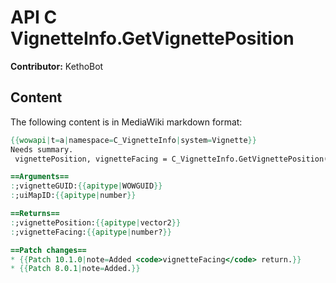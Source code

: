 # API C VignetteInfo.GetVignettePosition

**Contributor:** KethoBot

## Content

The following content is in MediaWiki markdown format:

```mediawiki
{{wowapi|t=a|namespace=C_VignetteInfo|system=Vignette}}
Needs summary.
 vignettePosition, vignetteFacing = C_VignetteInfo.GetVignettePosition(vignetteGUID, uiMapID)

==Arguments==
:;vignetteGUID:{{apitype|WOWGUID}}
:;uiMapID:{{apitype|number}}

==Returns==
:;vignettePosition:{{apitype|vector2}}
:;vignetteFacing:{{apitype|number?}}

==Patch changes==
* {{Patch 10.1.0|note=Added <code>vignetteFacing</code> return.}}
* {{Patch 8.0.1|note=Added.}}
```